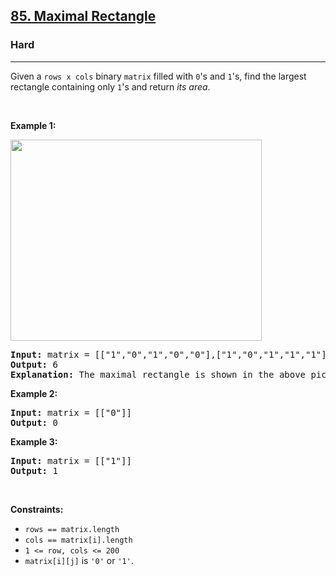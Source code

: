 <h2><a href="https://leetcode.com/problems/maximal-rectangle/">85. Maximal Rectangle</a></h2><h3>Hard</h3><hr><div style="user-select: auto;"><p style="user-select: auto;">Given a <code style="user-select: auto;">rows x cols</code>&nbsp;binary <code style="user-select: auto;">matrix</code> filled with <code style="user-select: auto;">0</code>'s and <code style="user-select: auto;">1</code>'s, find the largest rectangle containing only <code style="user-select: auto;">1</code>'s and return <em style="user-select: auto;">its area</em>.</p>

<p style="user-select: auto;">&nbsp;</p>
<p style="user-select: auto;"><strong style="user-select: auto;">Example 1:</strong></p>
<img alt="" src="https://assets.leetcode.com/uploads/2020/09/14/maximal.jpg" style="width: 402px; height: 322px; user-select: auto;">
<pre style="user-select: auto;"><strong style="user-select: auto;">Input:</strong> matrix = [["1","0","1","0","0"],["1","0","1","1","1"],["1","1","1","1","1"],["1","0","0","1","0"]]
<strong style="user-select: auto;">Output:</strong> 6
<strong style="user-select: auto;">Explanation:</strong> The maximal rectangle is shown in the above picture.
</pre>

<p style="user-select: auto;"><strong style="user-select: auto;">Example 2:</strong></p>

<pre style="user-select: auto;"><strong style="user-select: auto;">Input:</strong> matrix = [["0"]]
<strong style="user-select: auto;">Output:</strong> 0
</pre>

<p style="user-select: auto;"><strong style="user-select: auto;">Example 3:</strong></p>

<pre style="user-select: auto;"><strong style="user-select: auto;">Input:</strong> matrix = [["1"]]
<strong style="user-select: auto;">Output:</strong> 1
</pre>

<p style="user-select: auto;">&nbsp;</p>
<p style="user-select: auto;"><strong style="user-select: auto;">Constraints:</strong></p>

<ul style="user-select: auto;">
	<li style="user-select: auto;"><code style="user-select: auto;">rows == matrix.length</code></li>
	<li style="user-select: auto;"><code style="user-select: auto;">cols == matrix[i].length</code></li>
	<li style="user-select: auto;"><code style="user-select: auto;">1 &lt;= row, cols &lt;= 200</code></li>
	<li style="user-select: auto;"><code style="user-select: auto;">matrix[i][j]</code> is <code style="user-select: auto;">'0'</code> or <code style="user-select: auto;">'1'</code>.</li>
</ul>
</div>
